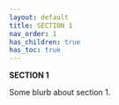 ```yaml
---
layout: default
title: SECTION 1
nav_order: 1
has_children: true
has_toc: true
---
```


**SECTION 1**

Some blurb about section 1.